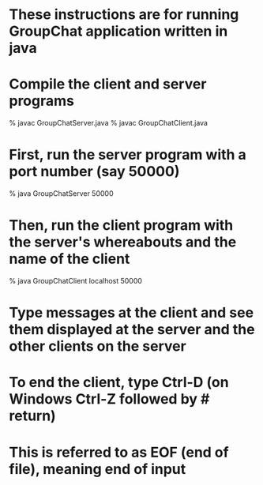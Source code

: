 # These instructions are for running GroupChat application written in java

# Compile the client and server programs
% javac GroupChatServer.java
% javac GroupChatClient.java

# First, run the server program with a port number (say 50000)
% java GroupChatServer 50000

# Then, run the client program with the server's whereabouts and the name of the client
% java GroupChatClient localhost 50000 <name>

# Type messages at the client and see them displayed at the server and the other clients on the server

# To end the client, type Ctrl-D (on Windows Ctrl-Z followed by # return)
# This is referred to as EOF (end of file), meaning end of input

